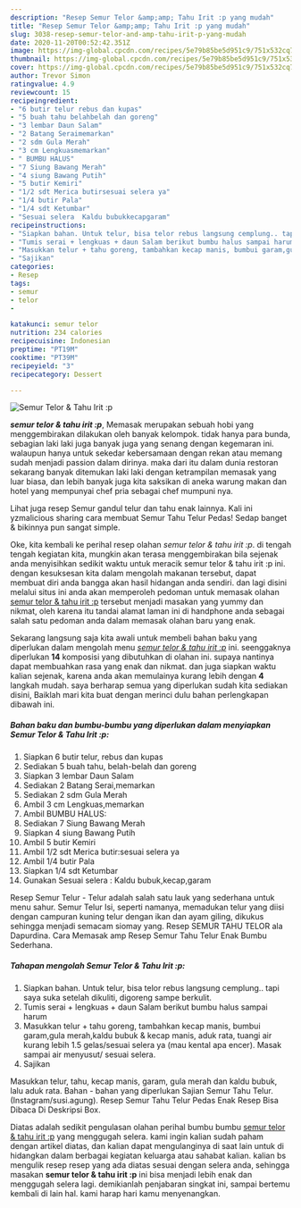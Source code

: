 ```yaml
---
description: "Resep Semur Telor &amp;amp; Tahu Irit :p yang mudah"
title: "Resep Semur Telor &amp;amp; Tahu Irit :p yang mudah"
slug: 3038-resep-semur-telor-and-amp-tahu-irit-p-yang-mudah
date: 2020-11-20T00:52:42.351Z
image: https://img-global.cpcdn.com/recipes/5e79b85be5d951c9/751x532cq70/semur-telor-tahu-irit-p-foto-resep-utama.jpg
thumbnail: https://img-global.cpcdn.com/recipes/5e79b85be5d951c9/751x532cq70/semur-telor-tahu-irit-p-foto-resep-utama.jpg
cover: https://img-global.cpcdn.com/recipes/5e79b85be5d951c9/751x532cq70/semur-telor-tahu-irit-p-foto-resep-utama.jpg
author: Trevor Simon
ratingvalue: 4.9
reviewcount: 15
recipeingredient:
- "6 butir telur rebus dan kupas"
- "5 buah tahu belahbelah dan goreng"
- "3 lembar Daun Salam"
- "2 Batang Seraimemarkan"
- "2 sdm Gula Merah"
- "3 cm Lengkuasmemarkan"
- " BUMBU HALUS"
- "7 Siung Bawang Merah"
- "4 siung Bawang Putih"
- "5 butir Kemiri"
- "1/2 sdt Merica butirsesuai selera ya"
- "1/4 butir Pala"
- "1/4 sdt Ketumbar"
- "Sesuai selera  Kaldu bubukkecapgaram"
recipeinstructions:
- "Siapkan bahan. Untuk telur, bisa telor rebus langsung cemplung.. tapi saya suka setelah dikuliti, digoreng sampe berkulit."
- "Tumis serai + lengkuas + daun Salam berikut bumbu halus sampai harum"
- "Masukkan telur + tahu goreng, tambahkan kecap manis, bumbui garam,gula merah,kaldu bubuk &amp; kecap manis, aduk rata, tuangi air kurang lebih 1.5 gelas/sesuai selera ya (mau kental apa encer). Masak sampai air menyusut/ sesuai selera."
- "Sajikan"
categories:
- Resep
tags:
- semur
- telor
- 

katakunci: semur telor  
nutrition: 234 calories
recipecuisine: Indonesian
preptime: "PT19M"
cooktime: "PT39M"
recipeyield: "3"
recipecategory: Dessert

---
```



![Semur Telor &amp; Tahu Irit :p](https://img-global.cpcdn.com/recipes/5e79b85be5d951c9/751x532cq70/semur-telor-tahu-irit-p-foto-resep-utama.jpg)

<b><i>semur telor &amp; tahu irit :p</i></b>, Memasak merupakan sebuah hobi yang menggembirakan dilakukan oleh banyak kelompok. tidak hanya para bunda, sebagian laki laki juga banyak juga yang senang dengan kegemaran ini. walaupun hanya untuk sekedar kebersamaan dengan rekan atau memang sudah menjadi passion dalam dirinya. maka dari itu dalam dunia restoran sekarang banyak ditemukan laki laki dengan ketrampilan memasak yang luar biasa, dan lebih banyak juga kita saksikan di aneka warung makan dan hotel yang mempunyai chef pria sebagai chef mumpuni nya.

Lihat juga resep Semur gandul telur dan tahu enak lainnya. Kali ini yzmalicious sharing cara membuat Semur Tahu Telur Pedas! Sedap banget &amp; bikinnya pun sangat simple.

Oke, kita kembali ke perihal resep olahan <i>semur telor &amp; tahu irit :p</i>. di tengah tengah kegiatan kita, mungkin akan terasa menggembirakan bila sejenak anda menyisihkan sedikit waktu untuk meracik semur telor &amp; tahu irit :p ini. dengan kesuksesan kita dalam mengolah makanan tersebut, dapat membuat diri anda bangga akan hasil hidangan anda sendiri. dan lagi disini melalui situs ini anda akan memperoleh pedoman untuk memasak olahan <u>semur telor &amp; tahu irit :p</u> tersebut menjadi masakan yang yummy dan nikmat, oleh karena itu tandai alamat laman ini di handphone anda sebagai salah satu pedoman anda dalam memasak olahan baru yang enak.


Sekarang langsung saja kita awali untuk membeli bahan baku yang diperlukan dalam mengolah menu <u><i>semur telor &amp; tahu irit :p</i></u> ini. seenggaknya diperlukan <b>14</b> komposisi yang dibutuhkan di olahan ini. supaya nantinya dapat membuahkan rasa yang enak dan nikmat. dan juga siapkan waktu kalian sejenak, karena anda akan memulainya kurang lebih dengan <b>4</b> langkah mudah. saya berharap semua yang diperlukan sudah kita sediakan disini, Baiklah mari kita buat dengan merinci dulu bahan perlengkapan dibawah ini.

<!--inarticleads1-->

##### Bahan baku dan bumbu-bumbu yang diperlukan dalam menyiapkan Semur Telor &amp; Tahu Irit :p:

1. Siapkan 6 butir telur, rebus dan kupas
1. Sediakan 5 buah tahu, belah-belah dan goreng
1. Siapkan 3 lembar Daun Salam
1. Sediakan 2 Batang Serai,memarkan
1. Sediakan 2 sdm Gula Merah
1. Ambil 3 cm Lengkuas,memarkan
1. Ambil  BUMBU HALUS:
1. Sediakan 7 Siung Bawang Merah
1. Siapkan 4 siung Bawang Putih
1. Ambil 5 butir Kemiri
1. Ambil 1/2 sdt Merica butir:sesuai selera ya
1. Ambil 1/4 butir Pala
1. Siapkan 1/4 sdt Ketumbar
1. Gunakan Sesuai selera : Kaldu bubuk,kecap,garam


Resep Semur Telur - Telur adalah salah satu lauk yang sederhana untuk menu sahur. Semur Telur Isi, seperti namanya, memadukan telur yang diisi dengan campuran kuning telur dengan ikan dan ayam giling, dikukus sehingga menjadi semacam siomay yang. Resep SEMUR TAHU TELOR ala Dapurdina. Cara Memasak amp Resep Semur Tahu Telur Enak Bumbu Sederhana. 

<!--inarticleads2-->

##### Tahapan mengolah Semur Telor &amp; Tahu Irit :p:

1. Siapkan bahan. Untuk telur, bisa telor rebus langsung cemplung.. tapi saya suka setelah dikuliti, digoreng sampe berkulit.
1. Tumis serai + lengkuas + daun Salam berikut bumbu halus sampai harum
1. Masukkan telur + tahu goreng, tambahkan kecap manis, bumbui garam,gula merah,kaldu bubuk &amp; kecap manis, aduk rata, tuangi air kurang lebih 1.5 gelas/sesuai selera ya (mau kental apa encer). Masak sampai air menyusut/ sesuai selera.
1. Sajikan


Masukkan telur, tahu, kecap manis, garam, gula merah dan kaldu bubuk, lalu aduk rata. Bahan - bahan yang diperlukan  Sajian Semur Tahu Telur. (Instagram/susi.agung). Resep Semur Tahu Telur Pedas Enak Resep Bisa Dibaca Di Deskripsi Box. 

Diatas adalah sedikit pengulasan olahan perihal bumbu bumbu <u>semur telor &amp; tahu irit :p</u> yang menggugah selera. kami ingin kalian sudah paham dengan artikel diatas, dan kalian dapat mengulanginya di saat lain untuk di hidangkan dalam berbagai kegiatan keluarga atau sahabat kalian. kalian bs mengulik resep resep yang ada diatas sesuai dengan selera anda, sehingga masakan <b>semur telor &amp; tahu irit :p</b> ini bisa menjadi lebih enak dan menggugah selera lagi. demikianlah penjabaran singkat ini, sampai bertemu kembali di lain hal. kami harap hari kamu menyenangkan.
